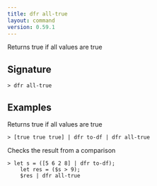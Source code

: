 ```yaml
---
title: dfr all-true
layout: command
version: 0.59.1
---
```


Returns true if all values are true

## Signature

```> dfr all-true ```

## Examples

Returns true if all values are true
```shell
> [true true true] | dfr to-df | dfr all-true
```

Checks the result from a comparison
```shell
> let s = ([5 6 2 8] | dfr to-df);
    let res = ($s > 9);
    $res | dfr all-true
```
